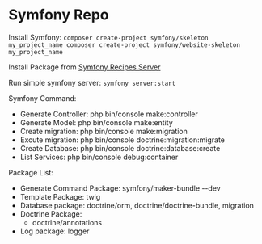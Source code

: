 # Symfony Repo

Install Symfony:
`composer create-project symfony/skeleton my_project_name composer create-project symfony/website-skeleton my_project_name`

Install Package from [Symfony Recipes Server](https://flex.symfony.com/)

Run simple symfony server:
`symfony server:start`

Symfony Command:

- Generate Controller: php bin/console make:controller
- Generate Model: php bin/console make:entity
- Create migration: php bin/console make:migration
- Excute migration: php bin/console doctrine:migration:migrate
- Create Database: php bin/console doctrine:database:create
- List Services: php bin/console debug:container

Package List:

- Generate Command Package: symfony/maker-bundle --dev
- Template Package: twig
- Database package: doctrine/orm, doctrine/doctrine-bundle, migration
- Doctrine Package:
  - doctrine/annotations
- Log package: logger
